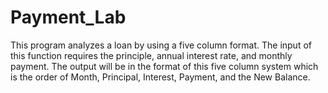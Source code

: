 # Payment_Lab
This program analyzes a loan by using a five column format.  The input of this function requires the principle, annual interest rate, and monthly payment.  The output will be in the format of this five column system which is the order of Month, Principal, Interest, Payment, and the New Balance.
